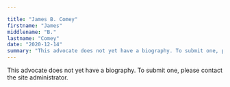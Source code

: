 ```yaml
---

title: "James B. Comey"
firstname: "James"
middlename: "B."
lastname: "Comey"
date: "2020-12-14"
summary: "This advocate does not yet have a biography. To submit one, please contact the site administrator."
---
```

This advocate does not yet have a biography. To submit one, please contact the site administrator.


